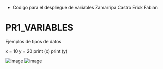- Codigo para el despliegue de variables Zamarripa Castro Erick Fabian

# PR1_VARIABLES
Ejemplos de tipos de datos

x = 10
y = 20
print (x)
print (y)

![image](https://github.com/user-attachments/assets/778358bd-c2f9-4e99-9565-4521ff8d6708)
![image](https://github.com/user-attachments/assets/c11992d6-ce69-4136-852d-f006b97b07e6)

